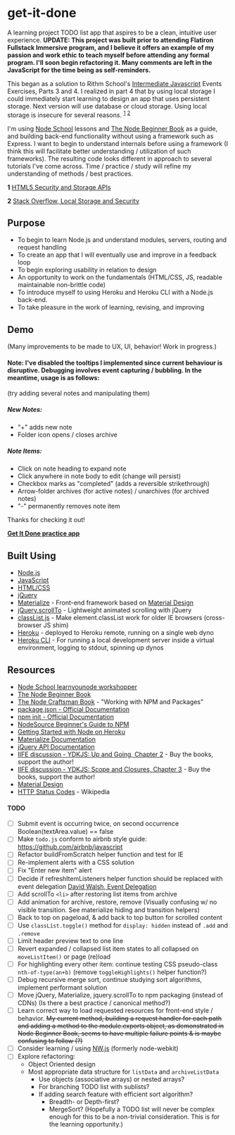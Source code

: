 # get-it-done

A learning project TODO list app that aspires to be a clean, intuitive user experience. __UPDATE: This project was built prior to attending Flatiron Fullstack Immersive program, and I believe it offers an example of my passion and work ethic to teach myself before attending any formal program. I'll soon begin refactoring it. Many comments are left in the JavaScript for the time being as self-reminders.__

This began as a solution to Rithm School's [Intermediate Javascript](https://www.rithmschool.com/courses/intermediate-javascript) Events Exercises, Parts 3 and 4. I realized in part 4 that by using local storage I could immediately start learning to design an app that uses persistent storage. Next version will use database or cloud storage. Using local storage is insecure for several reasons. <sup>[1](#f1)</sup> <sup>[2](#f2)</sup>

I'm using [Node School](https://nodeschool.io/) lessons and [The Node Beginner Book](https://www.nodebeginner.org/) as a guide, and building back-end functionality without using a framework such as Express. I want to begin to understand internals before using a framework (I think this will facilitate better understanding / utilization of such frameworks). The resulting code looks different in approach to several tutorials I've come across. Time / practice / study will refine my understanding of methods / best practices.

<b id="f1">1</b> [HTML5 Security and Storage APIs](https://www.owasp.org/index.php/HTML5_Security_Cheat_Sheet#Storage_APIs)

<b id="f2">2</b> [Stack Overflow, Local Storage and Security](https://stackoverflow.com/questions/17280390/can-local-storage-ever-be-considered-secure)

## Purpose

* To begin to learn Node.js and understand modules, servers, routing and request handling
* To create an app that I will eventually use and improve in a feedback loop
* To begin exploring usability in relation to design
* An opportunity to work on the fundamentals (HTML/CSS, JS, readable maintainable non-brittle code)
* To introduce myself to using Heroku and Heroku CLI with a Node.js back-end.
* To take pleasure in the work of learning, revising, and improving


## Demo

(Many improvements to be made to UX, UI, behavior! Work in progress.)


#### Note: I've disabled the tooltips I implemented since current behaviour is disruptive. Debugging involves event capturing / bubbling. In the meantime, usage is as follows:

(try adding several notes and manipulating them)

##### New Notes:
* "+" adds new note
* Folder icon opens / closes archive

##### Note Items:
* Click on note heading to expand note
* Click anywhere in note body to edit (change will persist)
* Checkbox marks as "completed" (adds a reversible strikethrough)
* Arrow-folder archives (for active notes) / unarchives (for archived notes)
* "-" permanently removes note item

Thanks for checking it out!

[**__Get It Done practice app__**](https://todo-get-it-done.herokuapp.com/)


## Built Using

* [Node.js](https://nodejs.org/)
* [JavaScript](https://developer.mozilla.org/en-US/docs/Web/JavaScript)
* [HTML/CSS](http://learn.shayhowe.com/html-css/)
* [jQuery](https://jquery.com/)
* [Materialize](http://materializecss.com/) - Front-end framework based on [Material Design](https://material.io/)
* [jQuery.scrollTo](https://github.com/flesler/jquery.scrollTo) - Lightweight animated scrolling with jQuery
* [classList.js](https://github.com/eligrey/classList.js) - Make element.classList work for older IE browsers (cross-browser JS shim)
* [Heroku](https://devcenter.heroku.com/) - deployed to Heroku remote, running on a single web dyno
* [Heroku CLI](https://devcenter.heroku.com/articles/heroku-cli) - For running a local development server inside a virtual environment, logging to stdout, spinning up dynos

## Resources

* [Node School learnyounode workshopper](https://github.com/workshopper/learnyounode)
* [The Node Beginner Book](https://www.nodebeginner.org/)
* [The Node Craftsman Book](https://leanpub.com/nodecraftsman) - "Working with NPM and Packages"
* [package.json - Official Documentation](https://docs.npmjs.com/getting-started/using-a-package.json)
* [npm init - Official Documentation](https://docs.npmjs.com/cli/init)
* [NodeSource Beginner's Guide to NPM](http://nodesource.com/blog/an-absolute-beginners-guide-to-using-npm/)
* [Getting Started with Node on Heroku](https://devcenter.heroku.com/articles/getting-started-with-nodejs#introduction)
* [Materialize Documentation](http://materializecss.com/getting-started.html)
* [jQuery API Documentation](https://api.jquery.com/)
* [IIFE discussion - YDKJS: Up and Going, Chapter 2](https://github.com/getify/You-Dont-Know-JS/blob/master/up%20%26%20going/ch2.md) - Buy the books, support the author!
* [IIFE discussion - YDKJS: Scope and Closures, Chapter 3](https://github.com/getify/You-Dont-Know-JS/blob/master/scope%20%26%20closures/ch3.md) - Buy the books, support the author!
* [Material Design](https://material.io/)
* [HTTP Status Codes](https://en.wikipedia.org/wiki/List_of_HTTP_status_codes) - Wikipedia


#### TODO

  - [ ] Submit event is occurring twice, on second occurrence Boolean(textArea.value) == false
  - [ ] Make `todo.js` conform to airbnb style guide: https://github.com/airbnb/javascript
  - [ ] Refactor buildFromScratch helper function and test for IE
  - [ ] Re-implement alerts with a CSS solution
  - [ ] Fix "Enter new item" alert
  - [ ] Decide if refreshItemListeners helper function should be replaced with event delegation [David Walsh, Event Delegation](https://davidwalsh.name/event-delegate)
  - [ ] Add scrollTo `<li>` after restoring list items from archive
  - [ ] Add animation for archive, restore, remove (Visually confusing w/ no visible transition. See materialize hiding and transition helpers)
  - [ ] Back to top on pageload, & add back to top button for scrolled content
  - [ ] Use `classList.toggle()` method for `display: hidden` instead of `.add` and `.remove`
  - [ ] Limit header preview text to one line
  - [ ] Revert expanded / collapsed list item states to all collapsed on `moveListItem()` or page (re)load
  - [ ] For highlighting every other item: continue testing CSS pseudo-class `nth-of-type(an+b)` (remove `toggleHighlights()` helper function?)
  - [ ] Debug recursive merge sort, continue studying sort algorithms, implement performant solution
  - [ ] Move jQuery, Materialize, jquery.scrollTo to npm packaging (instead of CDNs) (Is there a best practice / canonical method?)
  - [ ] Learn correct way to load requested resources for front-end style / behavior. ~~My current method, building a request handler for each path and adding a method to the module.exports object, as demonstrated in Node Beginner Book, seems to have multiple failure points & is maybe confusing to follow (?)~~
  - [ ] Consider learning / using [NW.js](https://github.com/nwjs/nw.js) (formerly node-webkit)
  - [ ] Explore refactoring:
    * Object Oriented design
    * Most appropriate data structure for `listData` and `archiveListData`
        * Use objects (associative arrays) or nested arrays?
        * For branching TODO list with sublists? 
        * If adding search feature with efficient sort algorithm?
            * Breadth- or Depth-first?
            * MergeSort?
            (Hopefully a TODO list will never be complex enough for this to be a non-trivial consideration. This is for the learning opportunity.)